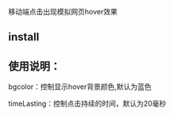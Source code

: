 

移动端点击出现模拟网页hover效果

## install 



## 使用说明：

bgcolor：控制显示hover背景颜色,默认为蓝色

timeLasting：控制点击持续的时间，默认为20毫秒


